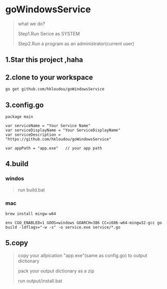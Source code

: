 # goWindowsService
> what we do?
> 
> Step1.Run Serice as SYSTEM
> 
> Step2.Run a program as an administrator(current user)
## 1.Star this project ,haha
## 2.clone to your workspace
```
go get github.com/hkloudou/goWindowsService
```
## 3.config.go
```
package main

var serviceName = "Your Service Name"
var serviceDisplayName = "Your ServiceDisplayName"
var serviceDescription = "https://github.com/hkloudou/goWindowsService"

var appPath = "app.exe"   // your app path

```
## 4.build

### windos
> run build.bat

### mac
```
brew install mingw-w64

env CGO_ENABLED=1 GOOS=windows GOARCH=386 CC=i686-w64-mingw32-gcc go build -ldflags="-w -s" -o service.exe service/*.go
```
## 5.copy
> copy your allpication "app.exe"(same as config.go) to output dictionary
>
> pack your output dictionary as a zip
>
> run output/install.bat